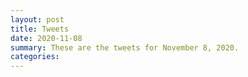 ```yaml
---
layout: post
title: Tweets
date: 2020-11-08
summary: These are the tweets for November 8, 2020.
categories:
---
```


